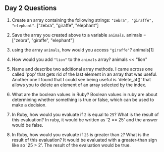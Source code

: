 ## Day 2 Questions

1. Create an array containing the following strings: `"zebra", "giraffe", "elephant"`.
["zebra", "giraffe", "elephant"]

1. Save the array you created above to a variable `animals`.
animals = ["zebra", "giraffe", "elephant"]

1. using the array `animals`, how would you access `"giraffe"`?
animals[1]

1. How would you add `"lion"` to the `animals` array?
animals << "lion"

1. Name and describe two additional array methods.
I came across one called 'pop' that gets rid of the last element in an array that was useful. Another one I found that I could see being useful is 'delete_at()' that allows you to delete an element of an array selected by the index.

1. What are the boolean values in Ruby?
Boolean values in ruby are about determining whether something is true or false, which can be used to make a decision.

1. In Ruby, how would you evaluate if `2` is equal to `25`? What is the result of this evaluation?
In ruby, it would be written as '2 == 25' and the answer would be false.

1. In Ruby, how would you evaluate if `25` is greater than `2`? What is the result of this evaluation?
It would be evaluated with a greater-than sign like so '25 > 2'. The result of the evaluation would be true.
